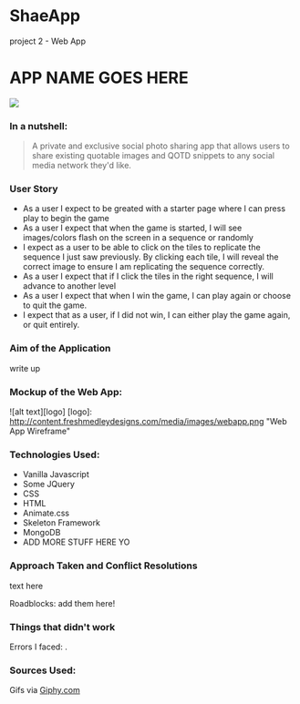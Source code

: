 # ShaeApp
project 2 - Web App


# APP NAME GOES HERE 
![](http://i.giphy.com/3o6gDX1xlWeBjaS7FC.gif)


### In a nutshell: 
> A private and exclusive social photo sharing app that allows users to share existing quotable images and QOTD snippets to any social media network they'd like.

### User Story
* As a user I expect to be greated with a starter page where I can press play to begin the game
* As a user I expect that when the game is started, I will see images/colors flash on the screen in a sequence or randomly
* I expect as a user to be able to click on the tiles to replicate the sequence I just saw previously. By clicking each tile, I will reveal the correct image to ensure I am replicating the sequence correctly.
* As a user I expect that if I click the tiles in the right sequence, I will advance to another level
* As a user I expect that when I win the game, I can play again or choose to quit the game.
* I expect that as a user, if I did not win, I can either play the game again, or quit entirely.


### Aim of the Application
write up

### Mockup of the Web App:

![alt text][logo]
[logo]: http://content.freshmedleydesigns.com/media/images/webapp.png "Web App Wireframe"

### Technologies Used:
* Vanilla Javascript
* Some JQuery
* CSS
* HTML
* Animate.css
* Skeleton Framework
* MongoDB
* ADD MORE STUFF HERE YO

### Approach Taken and Conflict Resolutions
text here

Roadblocks: add them here!

### Things that didn't work
Errors I faced: .

### Sources Used:
Gifs via [Giphy.com](http://Giphy.com)

